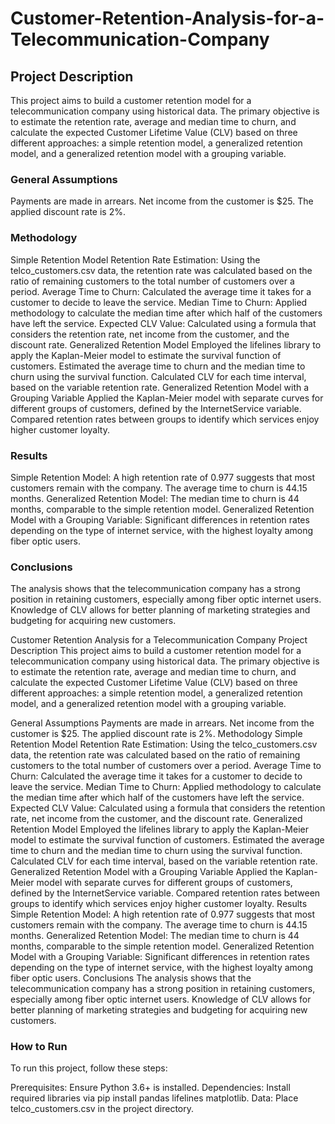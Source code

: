 # Customer-Retention-Analysis-for-a-Telecommunication-Company
## Project Description
This project aims to build a customer retention model for a telecommunication company using historical data. The primary objective is to estimate the retention rate, average and median time to churn, and calculate the expected Customer Lifetime Value (CLV) based on three different approaches: a simple retention model, a generalized retention model, and a generalized retention model with a grouping variable.

### General Assumptions
Payments are made in arrears.
Net income from the customer is $25.
The applied discount rate is 2%.
### Methodology
Simple Retention Model
Retention Rate Estimation: Using the telco_customers.csv data, the retention rate was calculated based on the ratio of remaining customers to the total number of customers over a period.
Average Time to Churn: Calculated the average time it takes for a customer to decide to leave the service.
Median Time to Churn: Applied methodology to calculate the median time after which half of the customers have left the service.
Expected CLV Value: Calculated using a formula that considers the retention rate, net income from the customer, and the discount rate.
Generalized Retention Model
Employed the lifelines library to apply the Kaplan-Meier model to estimate the survival function of customers.
Estimated the average time to churn and the median time to churn using the survival function.
Calculated CLV for each time interval, based on the variable retention rate.
Generalized Retention Model with a Grouping Variable
Applied the Kaplan-Meier model with separate curves for different groups of customers, defined by the InternetService variable.
Compared retention rates between groups to identify which services enjoy higher customer loyalty.
### Results
Simple Retention Model: A high retention rate of 0.977 suggests that most customers remain with the company. The average time to churn is 44.15 months.
Generalized Retention Model: The median time to churn is 44 months, comparable to the simple retention model.
Generalized Retention Model with a Grouping Variable: Significant differences in retention rates depending on the type of internet service, with the highest loyalty among fiber optic users.
### Conclusions
The analysis shows that the telecommunication company has a strong position in retaining customers, especially among fiber optic internet users. Knowledge of CLV allows for better planning of marketing strategies and budgeting for acquiring new customers.


Customer Retention Analysis for a Telecommunication Company
Project Description
This project aims to build a customer retention model for a telecommunication company using historical data. The primary objective is to estimate the retention rate, average and median time to churn, and calculate the expected Customer Lifetime Value (CLV) based on three different approaches: a simple retention model, a generalized retention model, and a generalized retention model with a grouping variable.

General Assumptions
Payments are made in arrears.
Net income from the customer is $25.
The applied discount rate is 2%.
Methodology
Simple Retention Model
Retention Rate Estimation: Using the telco_customers.csv data, the retention rate was calculated based on the ratio of remaining customers to the total number of customers over a period.
Average Time to Churn: Calculated the average time it takes for a customer to decide to leave the service.
Median Time to Churn: Applied methodology to calculate the median time after which half of the customers have left the service.
Expected CLV Value: Calculated using a formula that considers the retention rate, net income from the customer, and the discount rate.
Generalized Retention Model
Employed the lifelines library to apply the Kaplan-Meier model to estimate the survival function of customers.
Estimated the average time to churn and the median time to churn using the survival function.
Calculated CLV for each time interval, based on the variable retention rate.
Generalized Retention Model with a Grouping Variable
Applied the Kaplan-Meier model with separate curves for different groups of customers, defined by the InternetService variable.
Compared retention rates between groups to identify which services enjoy higher customer loyalty.
Results
Simple Retention Model: A high retention rate of 0.977 suggests that most customers remain with the company. The average time to churn is 44.15 months.
Generalized Retention Model: The median time to churn is 44 months, comparable to the simple retention model.
Generalized Retention Model with a Grouping Variable: Significant differences in retention rates depending on the type of internet service, with the highest loyalty among fiber optic users.
Conclusions
The analysis shows that the telecommunication company has a strong position in retaining customers, especially among fiber optic internet users. Knowledge of CLV allows for better planning of marketing strategies and budgeting for acquiring new customers.

### How to Run
To run this project, follow these steps:

Prerequisites: Ensure Python 3.6+ is installed.
Dependencies: Install required libraries via pip install pandas lifelines matplotlib.
Data: Place telco_customers.csv in the project directory.
